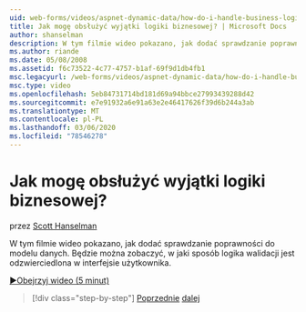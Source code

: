 ```yaml
---
uid: web-forms/videos/aspnet-dynamic-data/how-do-i-handle-business-logic-exceptions
title: Jak mogę obsłużyć wyjątki logiki biznesowej? | Microsoft Docs
author: shanselman
description: W tym filmie wideo pokazano, jak dodać sprawdzanie poprawności do modelu danych. Będzie można zobaczyć, w jaki sposób logika walidacji jest odzwierciedlona w interfejsie użytkownika.
ms.author: riande
ms.date: 05/08/2008
ms.assetid: f6c73522-4c77-4757-b1af-69f9d1db4fb1
msc.legacyurl: /web-forms/videos/aspnet-dynamic-data/how-do-i-handle-business-logic-exceptions
msc.type: video
ms.openlocfilehash: 5eb84731714bd181d69a94bbce27993439288d42
ms.sourcegitcommit: e7e91932a6e91a63e2e46417626f39d6b244a3ab
ms.translationtype: MT
ms.contentlocale: pl-PL
ms.lasthandoff: 03/06/2020
ms.locfileid: "78546278"
---
```

# <a name="how-do-i-handle-business-logic-exceptions"></a>Jak mogę obsłużyć wyjątki logiki biznesowej?

przez [Scott Hanselman](https://github.com/shanselman)

W tym filmie wideo pokazano, jak dodać sprawdzanie poprawności do modelu danych. Będzie można zobaczyć, w jaki sposób logika walidacji jest odzwierciedlona w interfejsie użytkownika.

[&#9654;Obejrzyj wideo (5 minut)](https://channel9.msdn.com/Blogs/ASP-NET-Site-Videos/how-do-i-handle-business-logic-exceptions)

> [!div class="step-by-step"]
> [Poprzednie](how-do-i-change-how-my-fields-render.md)
> [dalej](how-do-i-make-custom-pages.md)
